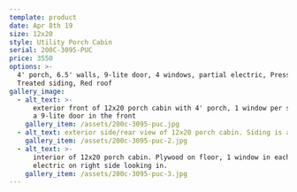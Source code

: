 ```yaml
---
template: product
date: Apr 8th 19
size: 12x20
style: Utility Porch Cabin
serial: 200C-3095-PUC
price: 3550
options: >-
  4' porch, 6.5' walls, 9-lite door, 4 windows, partial electric, Pressure
  Treated siding, Red roof
gallery_image:
  - alt_text: >-
      exterior front of 12x20 porch cabin with 4' porch, 1 window per side, and
      a 9-lite door in the front
    gallery_item: /assets/200c-3095-puc.jpg
  - alt_text: exterior side/rear view of 12x20 porch cabin. Siding is a little weathered
    gallery_item: /assets/200c-3095-puc-2.jpg
  - alt_text: >-
      interior of 12x20 porch cabin. Plywood on floor, 1 window in each side,
      electric on right side looking in.
    gallery_item: /assets/200c-3095-puc-3.jpg
---
```


